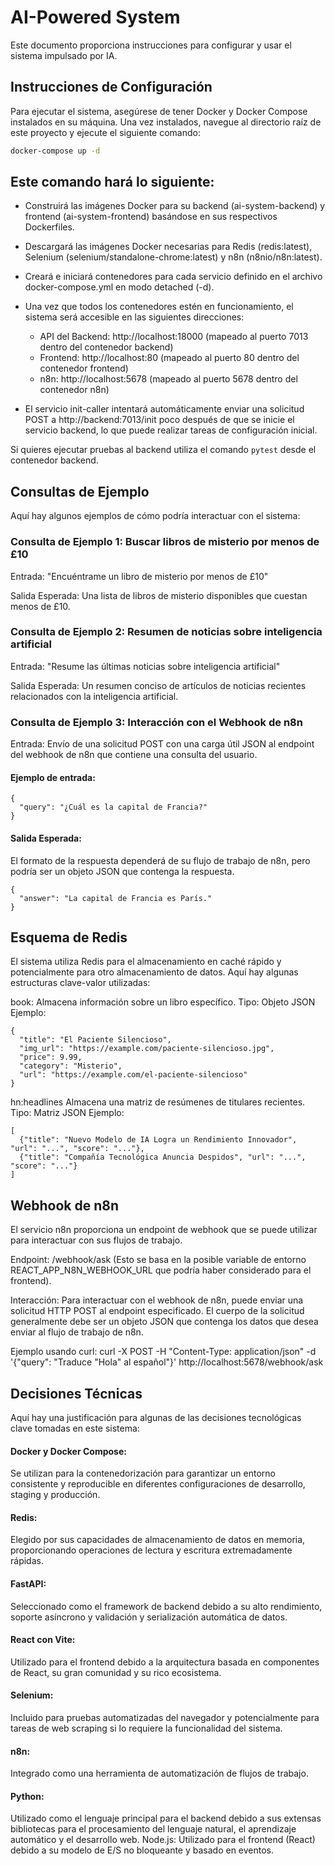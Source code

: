 # AI-Powered System

Este documento proporciona instrucciones para configurar y usar el sistema impulsado por IA.

## Instrucciones de Configuración

Para ejecutar el sistema, asegúrese de tener Docker y Docker Compose instalados en su máquina. Una vez instalados, navegue al directorio raíz de este proyecto y ejecute el siguiente comando:

```bash
docker-compose up -d
```

## Este comando hará lo siguiente:

- Construirá las imágenes Docker para su backend (ai-system-backend) y frontend (ai-system-frontend) basándose en sus respectivos Dockerfiles.

- Descargará las imágenes Docker necesarias para Redis (redis:latest), Selenium (selenium/standalone-chrome:latest) y n8n (n8nio/n8n:latest).

- Creará e iniciará contenedores para cada servicio definido en el archivo docker-compose.yml en modo detached (-d).

- Una vez que todos los contenedores estén en funcionamiento, el sistema será accesible en las siguientes direcciones:

  - API del Backend: http://localhost:18000 (mapeado al puerto 7013 dentro del contenedor backend)
  - Frontend: http://localhost:80 (mapeado al puerto 80 dentro del contenedor frontend)
  - n8n: http://localhost:5678 (mapeado al puerto 5678 dentro del contenedor n8n)

- El servicio init-caller intentará automáticamente enviar una solicitud POST a http://backend:7013/init poco después de que se inicie el servicio backend, lo que puede realizar tareas de configuración inicial.

Si quieres ejecutar pruebas al backend utiliza el comando `pytest` desde el contenedor backend. 

## Consultas de Ejemplo

Aquí hay algunos ejemplos de cómo podría interactuar con el sistema:

### Consulta de Ejemplo 1: Buscar libros de misterio por menos de £10

Entrada: "Encuéntrame un libro de misterio por menos de £10"

Salida Esperada: Una lista de libros de misterio disponibles que cuestan menos de £10.

### Consulta de Ejemplo 2: Resumen de noticias sobre inteligencia artificial

Entrada: "Resume las últimas noticias sobre inteligencia artificial"

Salida Esperada: Un resumen conciso de artículos de noticias recientes relacionados con la inteligencia artificial.

### Consulta de Ejemplo 3: Interacción con el Webhook de n8n

Entrada: Envío de una solicitud POST con una carga útil JSON al endpoint del webhook de n8n que contiene una consulta del usuario.

#### Ejemplo de entrada:

```
{
  "query": "¿Cuál es la capital de Francia?"
}
```

#### Salida Esperada:

El formato de la respuesta dependerá de su flujo de trabajo de n8n, pero podría ser un objeto JSON que contenga la respuesta.

```
{
  "answer": "La capital de Francia es París."
}
```

## Esquema de Redis

El sistema utiliza Redis para el almacenamiento en caché rápido y potencialmente para otro almacenamiento de datos. Aquí hay algunas estructuras clave-valor utilizadas:

book: Almacena información sobre un libro específico.
Tipo: Objeto JSON
Ejemplo:

```
{
  "title": "El Paciente Silencioso",
  "img_url": "https://example.com/paciente-silencioso.jpg",
  "price": 9.99,
  "category": "Misterio",
  "url": "https://example.com/el-paciente-silencioso"
}
```

hn:headlines Almacena una matriz de resúmenes de titulares recientes.
Tipo: Matriz JSON
Ejemplo:

```
[
  {"title": "Nuevo Modelo de IA Logra un Rendimiento Innovador", "url": "...", "score": "..."},
  {"title": "Compañía Tecnológica Anuncia Despidos", "url": "...", "score": "..."}
]
```

## Webhook de n8n

El servicio n8n proporciona un endpoint de webhook que se puede utilizar para interactuar con sus flujos de trabajo.

Endpoint: /webhook/ask (Esto se basa en la posible variable de entorno REACT_APP_N8N_WEBHOOK_URL que podría haber considerado para el frontend).

Interacción: Para interactuar con el webhook de n8n, puede enviar una solicitud HTTP POST al endpoint especificado. El cuerpo de la solicitud generalmente debe ser un objeto JSON que contenga los datos que desea enviar al flujo de trabajo de n8n.

Ejemplo usando curl:
curl -X POST -H "Content-Type: application/json" -d '{"query": "Traduce \"Hola\" al español"}' http://localhost:5678/webhook/ask

## Decisiones Técnicas

Aquí hay una justificación para algunas de las decisiones tecnológicas clave tomadas en este sistema:

#### Docker y Docker Compose:

Se utilizan para la contenedorización para garantizar un entorno consistente y reproducible en diferentes configuraciones de desarrollo, staging y producción.

#### Redis:

Elegido por sus capacidades de almacenamiento de datos en memoria, proporcionando operaciones de lectura y escritura extremadamente rápidas.

#### FastAPI:

Seleccionado como el framework de backend debido a su alto rendimiento, soporte asíncrono y validación y serialización automática de datos.

#### React con Vite:

Utilizado para el frontend debido a la arquitectura basada en componentes de React, su gran comunidad y su rico ecosistema.

#### Selenium:

Incluido para pruebas automatizadas del navegador y potencialmente para tareas de web scraping si lo requiere la funcionalidad del sistema.

#### n8n:

Integrado como una herramienta de automatización de flujos de trabajo.

#### Python:

Utilizado como el lenguaje principal para el backend debido a sus extensas bibliotecas para el procesamiento del lenguaje natural, el aprendizaje automático y el desarrollo web.
Node.js: Utilizado para el frontend (React) debido a su modelo de E/S no bloqueante y basado en eventos.
